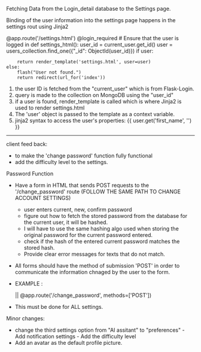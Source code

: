 Fetching Data from the Login_detail database to the Settings page.

Binding of the user information into the settings page happens in the settings rout using Jinja2

@app.route('/settings.html')
@login_required # Ensure that the user is logged in
def settings_html():
user_id = current_user.get_id()
user = users_collection.find_one({"\_id": ObjectId(user_id)})
if user:

        return render_template('settings.html', user=user)
    else:
        flash("User not found.")
        return redirect(url_for('index'))

1. the user ID is fetched from the "current_user" which is from Flask-Login.
2. query is made to the collection on MongoDB using the "user_id"
3. if a user is found, render_template is called which is where Jinja2 is used to render settings.html
4. The 'user' object is passed to the template as a context variable.
5. jinja2 syntax to access the user's properties: {{ user.get('first_name', '') }}

---

client feed back:

- to make the 'change password' function fully functional
- add the difficulty level to the settings.

Password Function

- Have a form in HTML that sends POST requests to the '/change_password' route (FOLLOW THE SAME PATH TO CHANGE ACCOUNT SETTINGS)

  - user enters current, new, confirm password
  - figure out how to fetch the stored password from the database for the current user, it will be hashed.
  - I will have to use the same hashing algo used when storing the original password for the current password entered.
  - check if the hash of the entered current password matches the stored hash.
  - Provide clear error messages for texts that do not match.

- All forms should have the method of submission 'POST' in order to communicate the information chnaged by the user to the form.
- EXAMPLE : <form action="{{ url_for('change_password') }}" method="post"> || @app.route('/change_password', methods=['POST'])
- This must be done for ALL settings.

Minor changes:

- change the third settings option from "AI assitant" to "preferences" - Add notification settings - Add the difficulty level
- Add an avatar as the default profile picture.
